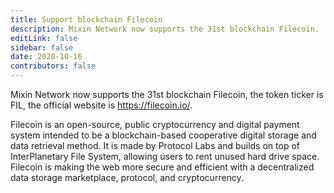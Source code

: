 ```yaml
---
title: Support blockchain Filecoin
description: Mixin Network now supports the 31st blockchain Filecoin.
editLink: false
sidebar: false
date: 2020-10-16
contributors: false
---
```


Mixin Network now supports the 31st blockchain Filecoin, the token ticker is FIL, the official website is https://filecoin.io/.

Filecoin is an open-source, public cryptocurrency and digital payment system intended to be a blockchain-based cooperative digital storage and data retrieval method. It is made by Protocol Labs and builds on top of InterPlanetary File System, allowing users to rent unused hard drive space. Filecoin is making the web more secure and efficient with a decentralized data storage marketplace, protocol, and cryptocurrency.